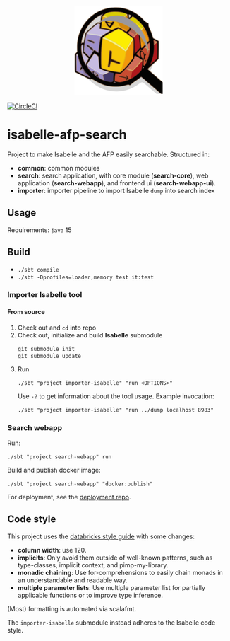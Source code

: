 <p align="center">
  <img title="FindFacts" src="search-webapp/public/images/android-chrome-384x384.png" width="200px" />
</p>

[![CircleCI](https://circleci.com/gh/qaware/isabelle-afp-search/tree/master.svg?style=svg)](https://circleci.com/gh/qaware/isabelle-afp-search/tree/master)

# isabelle-afp-search
Project to make Isabelle and the AFP easily searchable. Structured in:
- **common**: common modules
- **search**: search application, with core module (**search-core**), web application (**search-webapp**), and frontend ui (**search-webapp-ui**).
- **importer**: importer pipeline to import Isabelle `dump` into search index

## Usage
Requirements: `java` 15

## Build
- `./sbt compile`
- `./sbt -Dprofiles=loader,memory test it:test`

### Importer Isabelle tool

#### From source
1. Check out and `cd` into repo
2. Check out, initialize and build **Isabelle** submodule
   ```shell
   git submodule init
   git submodule update
   ```
3. Run
    ```shell
    ./sbt "project importer-isabelle" "run <OPTIONS>"
   ```
    Use `-?` to get information about the tool usage. Example invocation:
    ```shell
   ./sbt "project importer-isabelle" "run ../dump localhost 8983" 
   ``` 

### Search webapp
Run:
```shell
./sbt "project search-webapp" run
```

Build and publish docker image:
```shell
./sbt "project search-webapp" "docker:publish"
```

For deployment, see the [deployment repo](https://github.com/qaware/findfacts-deployment).

## Code style
This project uses the [databricks style guide](https://github.com/databricks/scala-style-guide) with some changes:

- __column width__: use 120.
- __implicits__: Only avoid them outside of well-known patterns, such as type-classes, implicit context, and pimp-my-library.
- __monadic chaining__: Use for-comprehensions to easily chain monads in an understandable and readable way.
- __multiple parameter lists__: Use multiple parameter list for partially applicable functions or to improve type inference.

(Most) formatting is automated via scalafmt.

The `importer-isabelle` submodule instead adheres to the Isabelle code style.